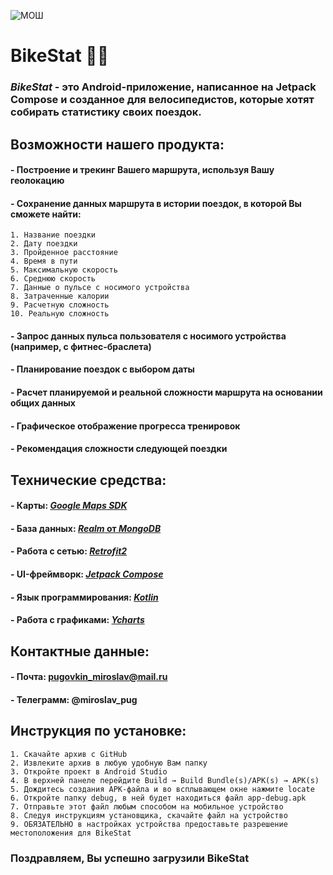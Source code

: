 ![МОШ](https://predprof.olimpiada.ru/images/logo-predporf.svg)
# **BikeStat 🚴‍♂️**
### ***BikeStat*** - это Android-приложение, написанное на Jetpack Compose и созданное для велосипедистов, которые хотят собирать статистику своих поездок.
## Возможности нашего продукта:
#### - Построение и трекинг Вашего маршрута, используя Вашу геолокацию
#### - Сохранение данных маршрута в истории поездок, в которой Вы сможете найти:
    1. Название поездки
    2. Дату поездки
    3. Пройденное расстояние
    4. Время в пути
    5. Максимальную скорость
    6. Среднюю скорость
    7. Данные о пульсе с носимого устройства
    8. Затраченные калории
    9. Расчетную сложность
    10. Реальную сложность
#### - Запрос данных пульса пользователя с носимого устройства (например, с фитнес-браслета)
#### - Планирование поездок с выбором даты
#### - Расчет планируемой и реальной сложности маршрута на основании общих данных
#### - Графическое отображение прогресса тренировок
#### - Рекомендация сложности следующей поездки
## Технические средства:
#### - Карты: [*Google Maps SDK*](https://developers.google.com/maps/documentation/android-sdk/overview?hl=ru)
#### - База данных: [*Realm* от *MongoDB*](https://www.mongodb.com/docs/realm/sdk/java/)
#### - Работа с сетью: [*Retrofit2*](https://github.com/JakeWharton/retrofit2-kotlinx-serialization-converter)
#### - UI-фреймворк: [*Jetpack Compose*](https://developer.android.com/jetpack/compose)
#### - Язык программирования: [*Kotlin*](https://kotlinlang.org/)
#### - Работа с графиками: [*Ycharts*](https://github.com/codeandtheory/YCharts)
## Контактные данные:
#### - Почта: pugovkin_miroslav@mail.ru
#### - Телеграмм: @miroslav_pug
## Инструкция по установке:
    1. Скачайте архив с GitHub
    2. Извлеките архив в любую удобную Вам папку
    3. Откройте проект в Android Studio
    4. В верхней панеле перейдите Build → Build Bundle(s)/APK(s) → APK(s)
    5. Дождитесь создания APK-файла и во всплывающем окне нажмите locate
    6. Откройте папку debug, в ней будет находиться файл app-debug.apk
    7. Отправьте этот файл любым способом на мобильное устройство
    8. Следуя инструкциям установщика, скачайте файл на устройство
    9. ОБЯЗАТЕЛЬНО в настройках устройства предоставьте разрешение местоположения для BikeStat
### Поздравляем, Вы успешно загрузили BikeStat
